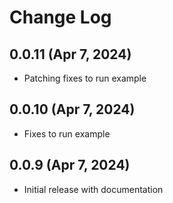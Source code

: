 # Change Log

## 0.0.11 (Apr 7, 2024)
* Patching fixes to run example

## 0.0.10 (Apr 7, 2024)
* Fixes to run example

## 0.0.9 (Apr 7, 2024)

* Initial release with documentation

